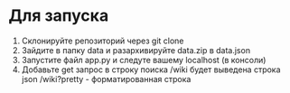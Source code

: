 # Для запуска 

1. Склонируйте репозиторий через git clone <link>
2. Зайдите в папку data и разархивируйте data.zip в data.json
3. Запустите файл app.py и следуте вашему localhost (в консоли)
4. Добавьте get запрос в строку поиска /wiki будет выведена строка json /wiki?pretty - форматированная строка
